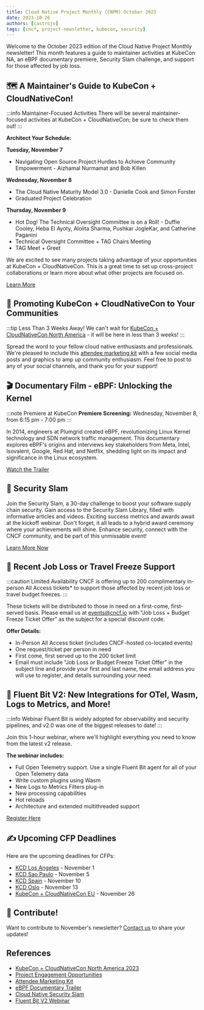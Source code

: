 ```yaml
---
title: Cloud Native Project Monthly (CNPM) October 2023
date: 2023-10-26
authors: [castrojo]
tags: [cncf, project-newsletter, kubecon, security]
---
```


Welcome to the October 2023 edition of the Cloud Native Project Monthly newsletter! This month features a guide to maintainer activities at KubeCon NA, an eBPF documentary premiere, Security Slam challenge, and support for those affected by job loss.

<!-- truncate -->

## 🗺️ A Maintainer's Guide to KubeCon + CloudNativeCon!

:::info Maintainer-Focused Activities
There will be several maintainer-focused activities at KubeCon + CloudNativeCon; be sure to check them out!
:::

**Architect Your Schedule:**

**Tuesday, November 7**
- Navigating Open Source Project Hurdles to Achieve Community Empowerment - Aizhamal Nurmamat and Bob Killen

**Wednesday, November 8**
- The Cloud Native Maturity Model 3.0 - Danielle Cook and Simon Forster
- Graduated Project Celebration

**Thursday, November 9**
- Hot Dog! The Technical Oversight Committee is on a Roll!  - Duffie Cooley, Heba El Ayoty, Alolita Sharma, Pushkar JogleKar, and Catherine Paganini
- Technical Oversight Committee + TAG Chairs Meeting
- TAG Meet + Greet

We are excited to see many projects taking advantage of your opportunities at KubeCon + CloudNativeCon. This is a great time to set up cross-project collaborations or learn more about what other projects are focused on.

[Learn More](https://events.linuxfoundation.org/kubecon-cloudnativecon-north-america/program/project-engagement/)

## 🎉 Promoting KubeCon + CloudNativeCon to Your Communities

:::tip Less Than 3 Weeks Away!
We can't wait for [KubeCon + CloudNativeCon North America](https://events.linuxfoundation.org/kubecon-cloudnativecon-north-america/) - it will be here in less than 3 weeks!
:::

Spread the word to your fellow cloud native enthusiasts and professionals. We're pleased to include this [attendee marketing kit](https://docs.google.com/document/d/1_uRzYRrMv-fPiVT1v3OUM8nb6oSAIRyOua4Ahb9knUU/edit) with a few social media posts and graphics to amp up community enthusiasm. Feel free to post to any of your social channels, and thank you for your support!

## 🎬 Documentary Film - eBPF: Unlocking the Kernel

:::note Premiere at KubeCon
**Premiere Screening:** Wednesday, November 8, from 6:15 pm - 7:00 pm
:::

In 2014, engineers at Plumgrid created eBPF, revolutionizing Linux Kernel technology and SDN network traffic management. This documentary explores eBPF's origins and interviews key stakeholders from Meta, Intel, Isovalent, Google, Red Hat, and Netflix, shedding light on its impact and significance in the Linux ecosystem.

[Watch the Trailer](https://www.youtube.com/watch?v=LiB2udSo3AA)

## 🔐 Security Slam

Join the Security Slam, a 30-day challenge to boost your software supply chain security. Gain access to the Security Slam Library, filled with informative articles and videos. Exciting success metrics and awards await at the kickoff webinar. Don't forget, it all leads to a hybrid award ceremony where your achievements will shine. Enhance security, connect with the CNCF community, and be part of this unmissable event!

[Learn More Now](https://community.cncf.io/cloud-native-security-slam/)

## 💼 Recent Job Loss or Travel Freeze Support

:::caution Limited Availability
CNCF is offering up to 200 complimentary in-person All Access tickets* to support those affected by recent job loss or travel budget freezes.
:::

These tickets will be distributed to those in need on a first-come, first-served basis. Please email us at [events@cncf.io](mailto:events@cncf.io) with "Job Loss + Budget Freeze Ticket Offer" as the subject for a special discount code.

**Offer Details:**
- In-Person All Access ticket (includes CNCF-hosted co-located events)
- One request/ticket per person in need
- First come, first served up to the 200 ticket limit
- Email must include "Job Loss or Budget Freeze Ticket Offer" in the subject line and provide your first and last name, the email address you will use to register, and details surrounding your need.

## 📝 Fluent Bit V2: New Integrations for OTel, Wasm, Logs to Metrics, and More!

:::info Webinar
Fluent Bit is widely adopted for observability and security pipelines, and v2.0 was one of the biggest releases to date!
:::

Join this 1-hour webinar, where we'll highlight everything you need to know from the latest v2 release.

**The webinar includes:**
- Full Open Telemetry support. Use a single Fluent Bit agent for all of your Open Telemetry data
- Write custom plugins using Wasm
- New Logs to Metrics Filters plug-in
- New processing capabilities
- Hot reloads
- Architecture and extended multithreaded support

[Register Here](https://us02web.zoom.us/webinar/register/1316964463640/WN_JsZjSzFxQDqo2tB98pteyQ)

## ✍️ Upcoming CFP Deadlines

Here are the upcoming deadlines for CFPs:

- [KCD Los Angeles](https://www.socallinuxexpo.org/scale/21x/call-presenters) - November 1
- [KCD Sao Paulo](https://kcd.smapply.io/prog/sp-brazil-cfp/) - November 5
- [KCD Spain](https://kcd.smapply.io/prog/kcd_spain_2023/) - November 10
- [KCD Oslo](https://kcd.smapply.io/prog/kcd_oslo_2024_cfp/) - November 13
- [KubeCon + CloudNativeCon EU](https://events.linuxfoundation.org/kubecon-cloudnativecon-europe/program/cfp/#submit-your-talk) - November 26

## 🤝 Contribute!

Want to contribute to November's newsletter? [Contact us](mailto:projects@cncf.io) to share your updates!

## References

- [KubeCon + CloudNativeCon North America 2023](https://events.linuxfoundation.org/kubecon-cloudnativecon-north-america/)
- [Project Engagement Opportunities](https://events.linuxfoundation.org/kubecon-cloudnativecon-north-america/program/project-engagement/)
- [Attendee Marketing Kit](https://docs.google.com/document/d/1_uRzYRrMv-fPiVT1v3OUM8nb6oSAIRyOua4Ahb9knUU/edit)
- [eBPF Documentary Trailer](https://www.youtube.com/watch?v=LiB2udSo3AA)
- [Cloud Native Security Slam](https://community.cncf.io/cloud-native-security-slam/)
- [Fluent Bit V2 Webinar](https://us02web.zoom.us/webinar/register/1316964463640/WN_JsZjSzFxQDqo2tB98pteyQ)
